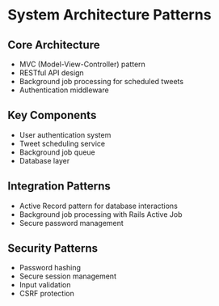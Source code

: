 # System Architecture Patterns

## Core Architecture
- MVC (Model-View-Controller) pattern
- RESTful API design
- Background job processing for scheduled tweets
- Authentication middleware

## Key Components
- User authentication system
- Tweet scheduling service
- Background job queue
- Database layer

## Integration Patterns
- Active Record pattern for database interactions
- Background job processing with Rails Active Job
- Secure password management

## Security Patterns
- Password hashing
- Secure session management
- Input validation
- CSRF protection
